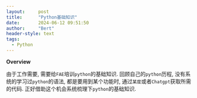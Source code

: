 ```yaml
---
layout:     post
title:      "Python基础知识"
date:       2024-06-12 09:51:50
author:     "Bert"
header-style: text
tags:
  - Python
---
```


**Overview**

由于工作需要, 需要给`FAE`培训`python`的基础知识. 回顾自己的`python`历程, 没有系统的学习过`python`的语法, 都是要用到某个功能时, 通过`某度`或者`Chatgpt`获取所需的代码. 正好借助这个机会系统梳理下`python`的基础知识.

